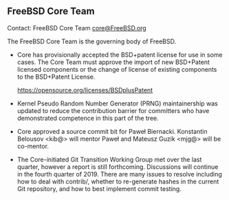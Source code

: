 ## FreeBSD Core Team ##

Contact: FreeBSD Core Team <core@FreeBSD.org>

The FreeBSD Core Team is the governing body of FreeBSD.

- Core has provisionally accepted the BSD+patent license for use in some cases.
  The Core Team must approve the import of new BSD+Patent licensed components or
  the change of license of existing components to the BSD+Patent License.

  https://opensource.org/licenses/BSDplusPatent

- Kernel Pseudo Random Number Generator (PRNG) maintainership was updated to
  reduce the contribution barrier for committers who have demonstrated
  competence in this part of the tree.

- Core approved a source commit bit for Paweł Biernacki.  Konstantin Belousov
  <kib@> will mentor Paweł and Mateusz Guzik <mjg@> will be co-mentor.

- The Core-initiated Git Transition Working Group met over the last quarter,
  however a report is still forthcoming.  Discussions will continue in the
  fourth quarter of 2019.  There are many issues to resolve including how to
  deal with contrib/, whether to re-generate hashes in the current Git
  repository, and how to best implement commit testing.